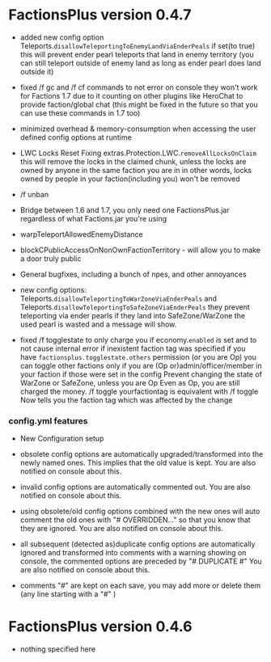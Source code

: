 # FactionsPlus version 0.4.7

* added new config option Teleports.`disallowTeleportingToEnemyLandViaEnderPeals`
if set(to true) this will prevent ender pearl teleports that land in enemy territory
(you can still teleport outside of enemy land as long as ender pearl does land outside it)
  
* fixed /f gc and /f cf commands to not error on console
  they won't work for Factions 1.7 due to it counting on other plugins like HeroChat to provide faction/global chat
  (this might be fixed in the future so that you can use these commands in 1.7 too)
  
* minimized overhead & memory-consumption when accessing the user defined config options at runtime

* LWC Locks Reset Fixing extras.Protection.LWC.`removeAllLocksOnClaim`
this will remove the locks in the claimed chunk, unless the locks are owned by anyone in the same faction you are in
in other words, locks owned by people in your faction(including you) won't be removed

* /f unban

* Bridge between 1.6 and 1.7, you only need one FactionsPlus.jar regardless of what Factions.jar you're using

* warpTeleportAllowedEnemyDistance

* blockCPublicAccessOnNonOwnFactionTerritory - will allow you to make a door truly public

* General bugfixes, including a bunch of npes, and other annoyances 

* new config options: Teleports.`disallowTeleportingToWarZoneViaEnderPeals` 
  and Teleports.`disallowTeleportingToSafeZoneViaEnderPeals`
  they prevent teleporting via ender pearls if they land into SafeZone/WarZone
  the used pearl is wasted and a message will show.

* fixed /f togglestate to only charge you if economy.`enabled` is set
  and to not cause internal error if inexistent faction tag was specified 
  if you have `factionsplus.togglestate.others` permission (or you are Op) you can toggle other factions
   only if you are (Op or)admin/officer/member in your faction if those were set in the config
  Prevent changing the state of WarZone or SafeZone, unless you are Op
  Even as Op, you are still charged the money.
  /f toggle yourfactiontag  is equivalent with /f toggle
  Now tells you the faction tag which was affected by the change
  

### config.yml features

* New Configuration setup

* obsolete config options are automatically upgraded/transformed into the newly named ones. 
  This implies that the old value is kept. You are also notified on console about this.

* invalid config options are automatically commented out.  You are also notified on console about this. 

* using obsolete/old config options combined with the new ones will auto comment the old ones with "# OVERRIDDEN..."
  so that you know that they are ignored. You are also notified on console about this.

* all subsequent (detected as)duplicate config options are automatically ignored and transformed into comments with
  a warning showing on console, the commented options are preceded by "# DUPLICATE #"
  You are also notified on console about this.
  
* comments "#" are kept on each save, you may add more or delete them (any line starting with a "#" )



# FactionsPlus version 0.4.6
* nothing specified here

